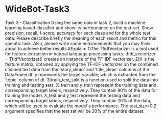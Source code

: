 # WideBot-Task3
Task 3 - Classification
Using the same data in task 2, build a machine learning based classifier and show its 
performance on the test-set. Show precision, recall, f-score, accuracy for each class and for 
the whole test data. Please describe briefly the meaning of each result and metric for this 
specific task. Also, please write some enhancements that you may think about to achieve 
better results
#Explain:
1)The TfidfVectorizer is a tool used for feature extraction in natural language processing tasks.
tfidf_vectorizer = TfidfVectorizer() creates an instance of the TF-IDF vectorizer.
2)X is the feature matrix, obtained by applying the TF-IDF vectorizer on the combined cleaned text data from the 'story_clean' and 'title_clean' columns of the DataFrame df.
y represents the target variable, which is extracted from the 'topic' column of df.
3)train_test_split is a function used to split the data into training and testing sets.
X_train and y_train represent the training data and corresponding target labels, respectively. They contain 80% of the data for training the model.
X_test and y_test represent the testing data and corresponding target labels, respectively. They contain 20% of the data, which will be used to evaluate the model's performance. The test_size=0.2 argument specifies that the test set will be 20% of the entire dataset.
